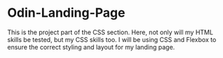 # Odin-Landing-Page
This is the project part of the CSS section. Here, not only will my HTML skills be tested, but my CSS skills too. I will be using CSS and Flexbox to ensure the correct styling and layout for my landing page. 